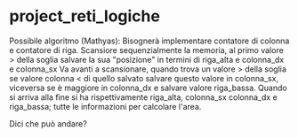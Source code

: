 # project_reti_logiche

Possibile algoritmo (Mathyas):
Bisognerà implementare contatore di colonna e contatore di riga.
Scansiore sequenzialmente la memoria, al primo valore > della soglia salvare la sua "posizione" in termini di riga_alta e colonna_dx e colonna_sx
Va avanti a scansionare, quando trova un valore > della soglia se valore colonna < di quello salvato salvare questo valore in colonna_sx, viceversa se è maggiore in colonna_dx e salvare valore riga_bassa.
Quando si arriva alla fine si ha rispettivamente riga_alta, colonna_sx colonna_dx e riga_bassa; tutte le informazioni per calcolare l'area.

Dici che può andare?
